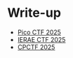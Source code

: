 # Write-up
- [Pico CTF 2025](https://play.picoctf.org/practice?originalEvent=74&page=1)
- [IERAE CTF 2025](https://ierae-ctf.com/challenges)
- [CPCTF 2025]()
